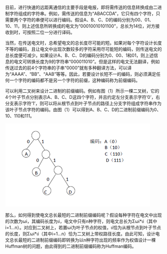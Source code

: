 目前，进行快速的远距离通信的主要手段是电报，即将需传送的信息转换成由二进制字符组成的字符串。例如，需传送的信息为“ABACCDA”，它只有四个字符，只需要两个字符的串便可以进行编码。假设A、B、C、D的编码分别为00、01、10、11，则上述信息所转换成的电文为“00010010101100”，总长为14位，对方接收到时，可按照二位一分进行译码。

当然，在传送电文时，总希望电文的总长度尽可能的短。如果对每个字符设计长度不等的编码，且让电文中出现次数较多的字符采用尽可能短的编码，则传送电文的总长度便可减少。如果设计A、B、C、D的编码分别为0、00、1和01，则上述信息的电文可转换长度为9的字符串“000011010”。但是这样的电文无法翻译，例如传送过去的前4个字符串的子串“0000”就有多种翻译方法，可以译为“AAAA”、“BB”、“AAB”等等。因此，若要设计长短不一的编码，则必须满足任何一个字符的编码都不是另一个字符的前缀，这种编码称为前缀编码。

可以利用二叉树来设计二进制的前缀编码。例如有图（1）所示一棵二叉树，它的4个叶子节点分别表示A、B、C、D这四个字符，并且约定左分支表示字符‘0’，右分支表示字符‘1’，则可以将从根节点到叶子节点的路径上分支字符组成字符串作为该叶子节点字符的编码。由图（1）可以得到A、B、C、D的二进制前缀编码为0、10、110和111。

![](/assets/20141202135204529)

那么，如何得到使电文总长最短的二进制前缀编码呢？假设每种字符在电文中出现的次数为ωi，其编码长度为ιi，电文中只有n种字符，则电文总长为Σωi\*ιi（其中i=1…n）。对应到二叉树上，若置ωi为叶子节点的权值，ιi恰为从根节点到叶子节点的长度，则Σωi\*ιi（其中i=1…n）恰为二叉树上带权路径长度。由此可知，设计电文总长最短的二进制前缀编码即转换为以n种字符出现的频率作为权值设计一棵Huffman树的问题，由此得到的二进制前缀编码称为Huffman编码。


